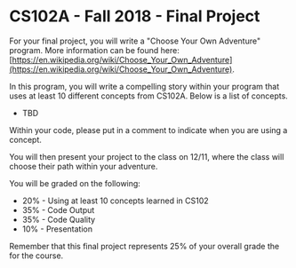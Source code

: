 # CS102A - Fall 2018 - Final Project

For your final project, you will write a "Choose Your Own Adventure" program. More information can be found here: [https://en.wikipedia.org/wiki/Choose_Your_Own_Adventure](https://en.wikipedia.org/wiki/Choose_Your_Own_Adventure).

In this program, you will write a compelling story within your program that uses at least 10 different concepts from CS102A. Below is a list of concepts.
- TBD

Within your code, please put in a comment to indicate when you are using a concept.

You will then present your project to the class on 12/11, where the class will choose their path within your adventure.

You will be graded on the following:
- 20% - Using at least 10 concepts learned in CS102
- 35% - Code Output
- 35% - Code Quality
- 10% - Presentation


Remember that this final project represents 25% of your overall grade the for the course.
